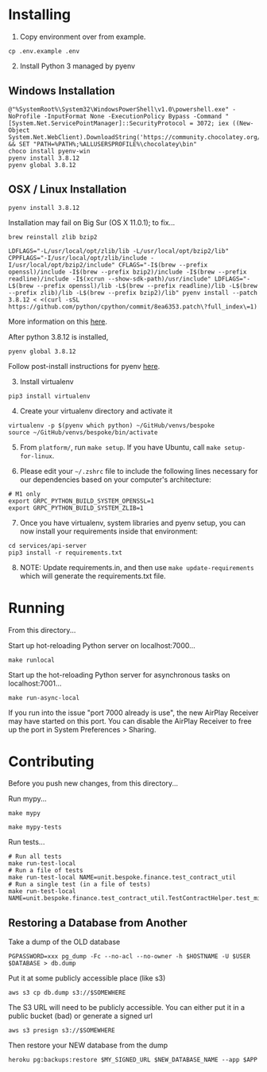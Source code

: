 # Installing

1. Copy environment over from example.

```
cp .env.example .env
```

2. Install Python 3 managed by pyenv

## Windows Installation

```
@"%SystemRoot%\System32\WindowsPowerShell\v1.0\powershell.exe" -NoProfile -InputFormat None -ExecutionPolicy Bypass -Command "[System.Net.ServicePointManager]::SecurityProtocol = 3072; iex ((New-Object System.Net.WebClient).DownloadString('https://community.chocolatey.org/install.ps1'))" && SET "PATH=%PATH%;%ALLUSERSPROFILE%\chocolatey\bin"
choco install pyenv-win
pyenv install 3.8.12
pyenv global 3.8.12

```

## OSX / Linux Installation

```
pyenv install 3.8.12
```

Installation may fail on Big Sur (OS X 11.0.1); to fix...

```
brew reinstall zlib bzip2

LDFLAGS="-L/usr/local/opt/zlib/lib -L/usr/local/opt/bzip2/lib" CPPFLAGS="-I/usr/local/opt/zlib/include -I/usr/local/opt/bzip2/include" CFLAGS="-I$(brew --prefix openssl)/include -I$(brew --prefix bzip2)/include -I$(brew --prefix readline)/include -I$(xcrun --show-sdk-path)/usr/include" LDFLAGS="-L$(brew --prefix openssl)/lib -L$(brew --prefix readline)/lib -L$(brew --prefix zlib)/lib -L$(brew --prefix bzip2)/lib" pyenv install --patch 3.8.12 < <(curl -sSL https://github.com/python/cpython/commit/8ea6353.patch\?full_index\=1)
```

More information on this [here](https://github.com/pyenv/pyenv/issues/1740).

After python 3.8.12 is installed,

```
pyenv global 3.8.12
```

Follow post-install instructions for pyenv [here](https://github.com/pyenv/pyenv#homebrew-on-macos).

3. Install virtualenv

```
pip3 install virtualenv
```

4. Create your virtualenv directory and activate it

```
virtualenv -p $(pyenv which python) ~/GitHub/venvs/bespoke
source ~/GitHub/venvs/bespoke/bin/activate
```

5. From `platform/`, run `make setup`. If you have Ubuntu, call `make setup-for-linux`.

6. Please edit your `~/.zshrc` file to include the following lines necessary for our dependencies based on your computer's architecture:

```
# M1 only
export GRPC_PYTHON_BUILD_SYSTEM_OPENSSL=1
export GRPC_PYTHON_BUILD_SYSTEM_ZLIB=1
```

7. Once you have virtualenv, system libraries and pyenv setup, you can now install your requirements inside that environment:

```
cd services/api-server
pip3 install -r requirements.txt
```

8. NOTE: Update requirements.in, and then use `make update-requirements` which will generate the requirements.txt file.

# Running

From this directory...

Start up hot-reloading Python server on localhost:7000...

```
make runlocal
```

Start up the hot-reloading Python server for asynchronous tasks on localhost:7001...

```
make run-async-local
```

If you run into the issue "port 7000 already is use", the new AirPlay Receiver may have started on this port. You can disable the AirPlay Receiver to free up the port in System Preferences > Sharing.

# Contributing

Before you push new changes, from this directory...

Run mypy...

```
make mypy

make mypy-tests
```

Run tests...

```
# Run all tests
make run-test-local
# Run a file of tests
make run-test-local NAME=unit.bespoke.finance.test_contract_util
# Run a single test (in a file of tests)
make run-test-local NAME=unit.bespoke.finance.test_contract_util.TestContractHelper.test_missing_start_date
```

## Restoring a Database from Another

Take a dump of the OLD database

	PGPASSWORD=xxx pg_dump -Fc --no-acl --no-owner -h $HOSTNAME -U $USER $DATABASE > db.dump

Put it at some publicly accessible place (like s3)

	aws s3 cp db.dump s3://$SOMEWHERE

The S3 URL will need to be publicly accessible. You can either put it in a public bucket (bad) or generate a signed url

	aws s3 presign s3://$SOMEWHERE

Then restore your NEW database from the dump

	heroku pg:backups:restore $MY_SIGNED_URL $NEW_DATABASE_NAME --app $APP
